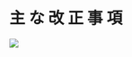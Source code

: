 # 主 な 改 正 事 項

![](https://www.nta.go.jp/tmp/53bd5d17-4fa4-4a28-81b9-e3b2c639daa0/images/a1392c2d73db65a970b922bb01d8e7a85d39b71af7fa20b9d1171f157add0dc8.jpg)